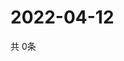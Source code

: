 # 2022-04-12
  共 0条

  <!-- BEGIN -->
  <!-- 最后更新时间Tue Apr 12 2022 07:06:53 GMT+0000 (Coordinated Universal Time) -->
  
  <!-- END -->
  
  